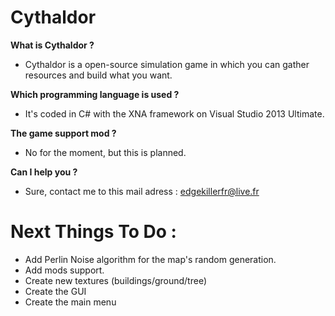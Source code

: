 Cythaldor
=========

**What is Cythaldor ?**

- Cythaldor is a open-source simulation game in which you can gather resources and build what you want.

**Which programming language is used ?**

- It's coded in C# with the XNA framework on Visual Studio 2013 Ultimate.

**The game support mod ?**

- No for the moment, but this is planned.

**Can I help you ?**

- Sure, contact me to this mail adress : edgekillerfr@live.fr

Next Things To Do :
===================

- Add Perlin Noise algorithm for the map's random generation.
- Add mods support.
- Create new textures (buildings/ground/tree)
- Create the GUI
- Create the main menu
